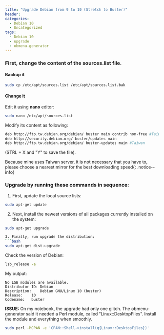 ```yaml
---
title: "Upgrade Debian from 9 to 10 (Stretch to Buster)"
header:
categories:
  - Debian 10
  - Uncategorized
tags:
  - Debian 10
  - upgrade
  - obmenu-generator
---
```


### First, change the content of the **sources.list** file.

#### Backup it
```bash
sudo cp /etc/apt/sources.list /etc/apt/sources.list.bak
```
#### Change it
Edit it using **nano** editor:
```bash
sudo nano /etc/apt/sources.list
```
Modify its content as following:
```bash
deb http://ftp.tw.debian.org/debian/ buster main contrib non-free #Taiwan
deb http://security.debian.org/ buster/updates main
deb http://ftp.tw.debian.org/debian/ buster-updates main #Taiwan
```
(STRL + X and "Y" to save the file).

Because mine uses Taiwan server, it is not necessary that you have to, please choose a nearest mirror for the best downloading speed{: .notice--info}

### Upgrade by running these commands in sequence:

1. First, update the local source lists:
```bash
sudo apt-get update
```
2. Next, install the newest versions of all packages currently installed on the system:
```bash
sudo apt-get upgrade

3. Finally, run upgrade the distribution:
```bash
sudo apt-get dist-upgrade
```
Check the version of Debian:

```bash
lsb_release -a
```
My output:

```
No LSB modules are available.
Distributor ID:	Debian
Description:	Debian GNU/Linux 10 (buster)
Release:	10
Codename:	buster
```

**ISSUE:** On my notebook, the upgrade had only one glitch. The obmenu-generator said it needed a Perl module, called "Linux::DesktopFiles". Install the module and everything when smoothly.

```bash
sudo perl -MCPAN -e 'CPAN::Shell->install(q{Linux::DesktopFiles})'
```
